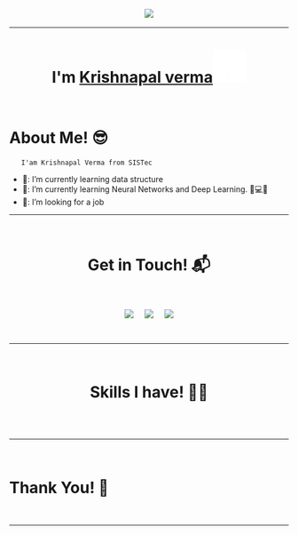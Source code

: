 <p align="center">
  <img src="https://miro.medium.com/max/2048/1*OohqW5DGh9CQS4hLY5FXzA.png" height="230"/>
</p>
<hr>
<h1 align="center">I'm <a href="https://github.com/Krishnapal123/Krishnapal123">Krishnapal verma<a><img src="https://github.com/Kathryn-Jie/Kathryn-Jie/blob/main/wave.gif" width="60px"/></h1>
<Br>
<h1>About Me! 😎</h1>

       I'am Krishnapal Verma from SISTec
- 🔭: I’m currently learning data structure
- 🌱: I’m currently learning Neural Networks and Deep Learning. 🧠💻🤖
- 🤔: I’m looking for a job

<hr>
<Br>
<h1 align="center">Get in Touch! 📬</h1>
<Br>
<p align="center">
<a href="https://www.linkedin.com/in/arya-manjaramkar" target="blank"><img align="center" src="https://img.shields.io/badge/Arya Manjaramkar-0077B5?style=for-the-badge&logo=linkedin&logoColor=white" /></a> &nbsp;&nbsp;&nbsp;  <a href="krishnapalverma2001@gmail.com" target="blank"><img align="center" src="https://iD14836?style=for-the-badge&logo=gmail&logoColor=white" /></a>    &nbsp;&nbsp;&nbsp;       <a href="h\" target="blank"><img align="center" src="https://img.shields.io/badge/Aryagm-100000?style=for-the-badge&logo=github&logoColor=white" /></a>
</p>
  
<Br>
<hr>
<Br>
<h1 align="center">Skills I have! 🤸‍♂</h1>
<Br>
  

<Br>
<hr>
<Br>
<h1>Thank You! 🤵 </h1>
<Br>

------
